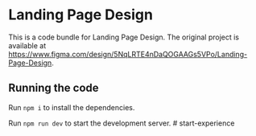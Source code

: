 
  # Landing Page Design

  This is a code bundle for Landing Page Design. The original project is available at https://www.figma.com/design/5NqLRTE4nDaQOGAAGs5VPo/Landing-Page-Design.

  ## Running the code

  Run `npm i` to install the dependencies.

  Run `npm run dev` to start the development server.
  #   s t a r t - e x p e r i e n c e  
 